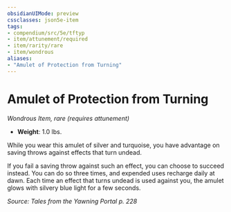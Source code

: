 ```yaml
---
obsidianUIMode: preview
cssclasses: json5e-item
tags:
- compendium/src/5e/tftyp
- item/attunement/required
- item/rarity/rare
- item/wondrous
aliases: 
- "Amulet of Protection from Turning"
---
```

# Amulet of Protection from Turning
*Wondrous Item, rare (requires attunement)*  

- **Weight**: 1.0 lbs.

While you wear this amulet of silver and turquoise, you have advantage on saving throws against effects that turn undead.

If you fail a saving throw against such an effect, you can choose to succeed instead. You can do so three times, and expended uses recharge daily at dawn. Each time an effect that turns undead is used against you, the amulet glows with silvery blue light for a few seconds.

*Source: Tales from the Yawning Portal p. 228*